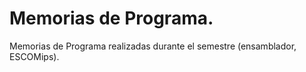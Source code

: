 # Memorias de Programa.
  Memorias de Programa realizadas durante el
  semestre (ensamblador, ESCOMips).
